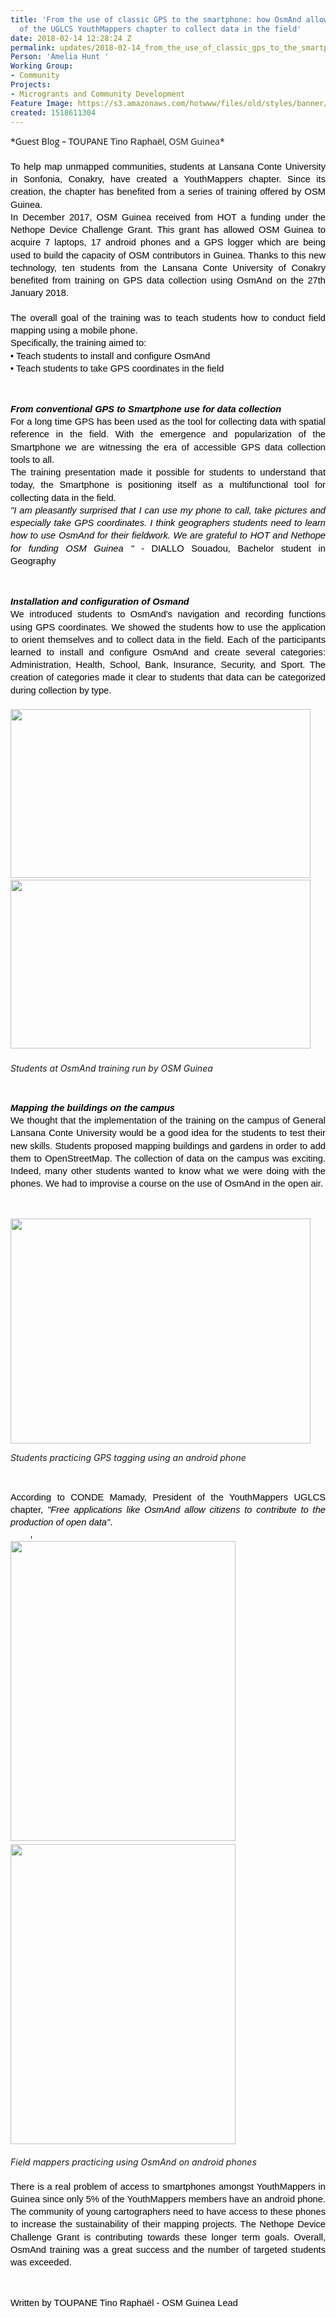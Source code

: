 ```yaml
---
title: 'From the use of classic GPS to the smartphone: how OsmAnd allows students
  of the UGLCS YouthMappers chapter to collect data in the field'
date: 2018-02-14 12:28:24 Z
permalink: updates/2018-02-14_from_the_use_of_classic_gps_to_the_smartphone_how_osmand_allows_students_of_the
Person: 'Amelia Hunt '
Working Group:
- Community
Projects:
- Microgrants and Community Development
Feature Image: https://s3.amazonaws.com/hotwww/files/old/styles/banner/public/3_1.jpg
created: 1518611304
---
```


<p style="line-height: 1.38; margin-top: 0pt; margin-bottom: 0pt; text-align: justify;" dir="ltr"><span style="font-size: 11pt; font-family: Arial; color: #000000; background-color: transparent; font-weight: 400; font-style: normal; font-variant: normal; text-decoration: none; vertical-align: baseline; white-space: pre-wrap;"><span style="font-family: 'Open Sans', Arial, sans-serif; font-size: 14px; font-style: normal; font-variant-ligatures: normal; font-variant-caps: normal; font-weight: 400; text-align: start; white-space: normal;">*Guest Blog – TOUPANE&nbsp;</span></span><span style="font-family: Arial; font-size: 14.6667px; font-style: normal; font-variant-ligatures: normal; font-variant-caps: normal; font-weight: 400; white-space: pre-wrap;">Tino Raphaël</span><span style="font-family: 'Open Sans', Arial, sans-serif; font-size: 14px; font-style: normal; font-variant-ligatures: normal; font-variant-caps: normal; font-weight: 400; text-align: start; background-color: transparent;">, OSM Guinea*</span></p><p style="line-height: 1.38; margin-top: 0pt; margin-bottom: 0pt; text-align: justify;" dir="ltr">&nbsp;</p><p style="line-height: 1.38; margin-top: 0pt; margin-bottom: 0pt; text-align: justify;" dir="ltr"><span style="font-size: 11pt; font-family: Arial; color: #000000; background-color: transparent; font-weight: 400; font-style: normal; font-variant: normal; text-decoration: none; vertical-align: baseline; white-space: pre-wrap;">To help map unmapped communities, students at Lansana Conte University in Sonfonia, Conakry, have created a YouthMappers chapter. Since its creation, the chapter has benefited from a series of training offered by OSM Guinea.</span></p><p style="line-height: 1.38; margin-top: 0pt; margin-bottom: 0pt; text-align: justify;" dir="ltr"><span style="font-size: 11pt; font-family: Arial; color: #000000; background-color: transparent; font-weight: 400; font-style: normal; font-variant: normal; text-decoration: none; vertical-align: baseline; white-space: pre-wrap;">In December 2017, OSM Guinea received from HOT a funding under the Nethope Device Challenge Grant. This grant has allowed OSM Guinea to acquire 7 laptops, 17 android phones and a GPS logger which are being used to build the capacity of OSM contributors in Guinea. Thanks to this new technology, ten students from the Lansana Conte University of Conakry benefited from training on GPS data collection using OsmAnd on the 27th January 2018.</span></p><p style="line-height: 1.38; margin-top: 0pt; margin-bottom: 0pt; text-align: justify;" dir="ltr">&nbsp;</p><p style="line-height: 1.38; margin-top: 0pt; margin-bottom: 0pt; text-align: justify;" dir="ltr"><span style="font-size: 11pt; font-family: Arial; color: #000000; background-color: transparent; font-weight: 400; font-style: normal; font-variant: normal; text-decoration: none; vertical-align: baseline; white-space: pre-wrap;">The overall goal of the training was to teach students how to conduct field mapping using a mobile phone.</span></p><p style="line-height: 1.38; margin-top: 0pt; margin-bottom: 0pt; text-align: justify;" dir="ltr"><span style="font-size: 11pt; font-family: Arial; color: #000000; background-color: transparent; font-weight: 400; font-style: normal; font-variant: normal; text-decoration: none; vertical-align: baseline; white-space: pre-wrap;">Specifically, the training aimed to:</span></p><p style="line-height: 1.38; margin-top: 0pt; margin-bottom: 0pt; text-align: justify;" dir="ltr"><span style="font-size: 11pt; font-family: Arial; color: #000000; background-color: transparent; font-weight: 400; font-style: normal; font-variant: normal; text-decoration: none; vertical-align: baseline; white-space: pre-wrap;">• Teach students to install and configure OsmAnd</span></p><p style="line-height: 1.38; margin-top: 0pt; margin-bottom: 0pt; text-align: justify;" dir="ltr"><span style="font-size: 11pt; font-family: Arial; color: #000000; background-color: transparent; font-weight: 400; font-style: normal; font-variant: normal; text-decoration: none; vertical-align: baseline; white-space: pre-wrap;">• Teach students to take GPS coordinates in the field</span></p><p><strong id="docs-internal-guid-f1956980-9445-6e2d-540a-0fbc4a81f288" style="font-weight: normal;">&nbsp;</strong></p><h4 style="line-height: 1.38; margin-top: 0pt; margin-bottom: 0pt; text-align: justify;" dir="ltr"><span style="font-size: 11pt; font-family: Arial; color: #000000; background-color: transparent; font-weight: bold; font-style: italic; font-variant: normal; text-decoration: none; vertical-align: baseline; white-space: pre-wrap;">From conventional GPS to Smartphone use for data collection</span></h4><p style="line-height: 1.38; margin-top: 0pt; margin-bottom: 0pt; text-align: justify;" dir="ltr"><span style="font-size: 11pt; font-family: Arial; color: #000000; background-color: transparent; font-weight: 400; font-style: normal; font-variant: normal; text-decoration: none; vertical-align: baseline; white-space: pre-wrap;">For a long time GPS has been used as the tool for collecting data with spatial reference in the field. With the emergence and popularization of the Smartphone we are witnessing the era of accessible GPS data collection tools to all.</span></p><p style="line-height: 1.38; margin-top: 0pt; margin-bottom: 0pt; text-align: justify;" dir="ltr"><span style="font-size: 11pt; font-family: Arial; color: #000000; background-color: transparent; font-weight: 400; font-style: normal; font-variant: normal; text-decoration: none; vertical-align: baseline; white-space: pre-wrap;">The training presentation made it possible for students to understand that today, the Smartphone is positioning itself as a multifunctional tool for collecting data in the field.</span></p><address style="line-height: 1.38; margin-top: 0pt; margin-bottom: 0pt; text-align: justify;" dir="ltr"><span style="font-size: 11pt; font-family: Arial; color: #000000; background-color: transparent; font-weight: 400; font-style: italic; font-variant: normal; text-decoration: none; vertical-align: baseline; white-space: pre-wrap;">"</span><span style="font-size: 11pt; font-family: Arial; color: #000000; background-color: transparent; font-weight: 400; font-variant: normal; text-decoration: none; vertical-align: baseline; white-space: pre-wrap;">I am pleasantly surprised that I can use my phone to call, take pictures and especially take GPS coordinates. I think geographers</span><span style="font-size: 11pt; font-family: Arial; color: #000000; background-color: transparent; font-weight: 400; font-variant: normal; text-decoration: none; vertical-align: baseline; white-space: pre-wrap;"> stud</span><span style="font-size: 11pt; font-family: Arial; color: #000000; background-color: transparent; font-weight: 400; font-variant: normal; text-decoration: none; vertical-align: baseline; white-space: pre-wrap;">ents</span><span style="font-size: 11pt; font-family: Arial; color: #000000; background-color: transparent; font-weight: 400; font-variant: normal; text-decoration: none; vertical-align: baseline; white-space: pre-wrap;"> need to learn how to use OsmAnd for their fieldwork. We are grateful to HOT and Nethope for funding OSM Guinea</span><span style="font-size: 11pt; font-family: Arial; color: #000000; background-color: transparent; font-weight: 400; font-style: italic; font-variant: normal; text-decoration: none; vertical-align: baseline; white-space: pre-wrap;"> " - </span><span style="font-size: 11pt; font-family: Arial; color: #000000; background-color: transparent; font-weight: 400; font-style: normal; font-variant: normal; text-decoration: none; vertical-align: baseline; white-space: pre-wrap;">DIALLO Souadou, Bachelor student in Geography</span></address><p><strong style="font-weight: normal;">&nbsp;</strong></p><h4 style="line-height: 1.38; margin-top: 0pt; margin-bottom: 0pt; text-align: justify;" dir="ltr"><span style="font-size: 11pt; font-family: Arial; color: #000000; background-color: transparent; font-weight: bold; font-style: italic; font-variant: normal; text-decoration: none; vertical-align: baseline; white-space: pre-wrap;">Installation and configuration of Osmand</span></h4><p style="line-height: 1.38; margin-top: 0pt; margin-bottom: 0pt; text-align: justify;" dir="ltr"><span style="font-size: 11pt; font-family: Arial; color: #000000; background-color: transparent; font-weight: 400; font-style: normal; font-variant: normal; text-decoration: none; vertical-align: baseline; white-space: pre-wrap;">We introduced students to OsmAnd's navigation and recording functions using GPS coordinates. We showed the students how to use the application to orient themselves and to collect data in the field. Each of the participants learned to install and configure OsmAnd and create several categories: Administration, Health, School, Bank, Insurance, Security, and Sport. The creation of categories made it clear to students that data can be categorized during collection by type. </span></p><h5><img class="image-large" src="https://s3.amazonaws.com/hotwww/files/old/styles/large/public/2_2.jpg?itok=NE5Kc9L-" alt="" style="width:480px;height:270px">&nbsp; &nbsp;&nbsp;<img class="image-large" src="https://s3.amazonaws.com/hotwww/files/old/styles/large/public/1_0.jpg?itok=WLoSje0M" alt="" style="width:480px;height:270px"></h5><address><strong style="font-weight: normal;">Students at OsmAnd training run by OSM Guinea</strong></address><p>&nbsp;</p><h4 style="line-height: 1.38; margin-top: 0pt; margin-bottom: 0pt; text-align: justify;" dir="ltr"><span style="font-size: 11pt; font-family: Arial; color: #000000; background-color: transparent; font-weight: bold; font-style: italic; font-variant: normal; text-decoration: none; vertical-align: baseline; white-space: pre-wrap;">Mapping the buildings on the campus</span></h4><p style="line-height: 1.38; margin-top: 0pt; margin-bottom: 0pt; text-align: justify;" dir="ltr"><span style="font-size: 11pt; font-family: Arial; color: #000000; background-color: transparent; font-weight: 400; font-style: normal; font-variant: normal; text-decoration: none; vertical-align: baseline; white-space: pre-wrap;">We thought that the implementation of the training on the campus of General Lansana Conte University would be a good idea for the students to test their new skills. Students proposed mapping buildings and gardens in order to add them to OpenStreetMap. The collection of data on the campus was exciting. Indeed, many other students wanted to know what we were doing with the phones. We had to improvise a course on the use of OsmAnd in the open air.</span></p><p><strong style="font-weight: normal;">&nbsp;</strong></p><p><strong style="font-weight: normal;"><img class="image-large" src="https://s3.amazonaws.com/hotwww/files/old/styles/large/public/3_1.jpg?itok=fMJwLq76" alt="" style="width:480px;height:360px"></strong></p><address><strong style="font-weight: normal;">Students practicing GPS tagging using an android phone</strong></address><p>&nbsp;</p><address style="line-height: 1.38; margin-top: 0pt; margin-bottom: 0pt; text-align: justify;" dir="ltr"><span style="font-size: 11pt; font-family: Arial; color: #000000; background-color: transparent; font-weight: 400; font-style: normal; font-variant: normal; text-decoration: none; vertical-align: baseline; white-space: pre-wrap;">According to CONDE Mamady, President of the YouthMappers UGLCS chapter, </span><span style="font-size: 11pt; font-family: Arial; color: #000000; background-color: transparent; font-weight: 400; font-variant: normal; text-decoration: none; vertical-align: baseline; white-space: pre-wrap;">"Free applications like OsmAnd allow citizens to contribute to the production of open data"</span><span style="font-size: 11pt; font-family: Arial; color: #000000; background-color: transparent; font-weight: 400; font-style: normal; font-variant: normal; text-decoration: none; vertical-align: baseline; white-space: pre-wrap;">.</span></address><p style="line-height: 1.38; margin-top: 0pt; margin-bottom: 0pt; text-align: justify;" dir="ltr"><span style="font-size: 11pt; font-family: Arial; color: #000000; background-color: transparent; font-weight: 400; font-style: normal; font-variant: normal; text-decoration: none; vertical-align: baseline; white-space: pre-wrap;"> &nbsp;&nbsp;&nbsp;&nbsp;&nbsp;&nbsp;&nbsp;</span><span style="font-size: 2.25pt; font-family: 'Times New Roman'; color: #000000; background-color: #000000; font-weight: 400; font-style: normal; font-variant: normal; text-decoration: none; vertical-align: baseline; white-space: pre-wrap;">&nbsp;</span></p><p style="line-height: 1.38; margin-top: 0pt; margin-bottom: 0pt; text-align: justify;" dir="ltr"><img class="image-large" src="https://s3.amazonaws.com/hotwww/files/old/styles/large/public/4.jpg?itok=YxsDtHoR" alt="" style="width:360px;height:480px">&nbsp; &nbsp; &nbsp;&nbsp;<img class="image-large" src="https://s3.amazonaws.com/hotwww/files/old/styles/large/public/5.jpg?itok=t9Rpru93" alt="" style="width:360px;height:480px"></p><p style="line-height: 1.38; margin-top: 0pt; margin-bottom: 0pt; text-align: justify;" dir="ltr">&nbsp;</p><address style="line-height: 1.38; margin-top: 0pt; margin-bottom: 0pt; text-align: justify;" dir="ltr">Field mappers practicing using OsmAnd on android phones</address><p style="line-height: 1.38; margin-top: 0pt; margin-bottom: 0pt; text-align: justify;" dir="ltr">&nbsp;</p><p style="line-height: 1.38; margin-top: 0pt; margin-bottom: 0pt; text-align: justify;" dir="ltr"><span style="font-size: 11pt; font-family: Arial; color: #000000; background-color: transparent; font-weight: 400; font-style: normal; font-variant: normal; text-decoration: none; vertical-align: baseline; white-space: pre-wrap;">There is a real problem of access to smartphones amongst YouthMappers in Guinea since only 5% of the YouthMappers members have an android phone. The community of young cartographers need to have access to these phones to increase the sustainability of their mapping projects. The Nethope Device Challenge Grant is contributing towards these longer term goals. Overall, OsmAnd training was a great success and the number of targeted students was exceeded. </span></p><p><strong style="font-weight: normal;">&nbsp;</strong></p><p style="line-height: 1.38; margin-top: 0pt; margin-bottom: 0pt;" dir="ltr"><span style="font-size: 11pt; font-family: Arial; color: #000000; background-color: transparent; font-weight: 400; font-style: normal; font-variant: normal; text-decoration: none; vertical-align: baseline; white-space: pre-wrap;">Written by TOUPANE Tino Raphaël - </span><span style="font-size: 11pt; font-family: Arial; color: #000000; background-color: transparent; font-weight: 400; font-style: normal; font-variant: normal; text-decoration: none; vertical-align: baseline; white-space: pre-wrap;">OSM Guinea Lead</span></p>
